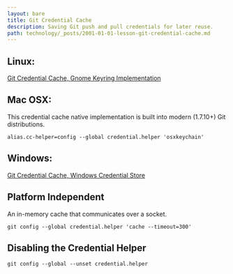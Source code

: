 ```yaml
---
layout: bare
title: Git Credential Cache
description: Saving Git push and pull credentials for later reuse.
path: technology/_posts/2001-01-01-lesson-git-credential-cache.md
---
```


## Linux:

[Git Credential Cache, Gnome Keyring Implementation](https://github.com/shugo/git-credential-gnomekeyring)


## Mac OSX:

This credential cache native implementation is built into modern (1.7.10+) Git distributions.

    alias.cc-helper=config --global credential.helper 'osxkeychain'


## Windows:

[Git Credential Cache, Windows Credential Store](https://github.com/anurse/git-credential-winstore)


## Platform Independent

An in-memory cache that communicates over a socket.

	git config --global credential.helper 'cache --timeout=300'

## Disabling the Credential Helper

    git config --global --unset credential.helper
